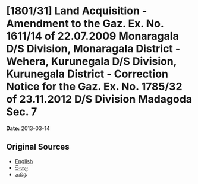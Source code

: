 # [1801/31] Land Acquisition - Amendment to the Gaz. Ex. No. 1611/14 of 22.07.2009 Monaragala D/S Division, Monaragala District - Wehera, Kurunegala D/S Division, Kurunegala District - Correction Notice for the Gaz. Ex. No. 1785/32 of 23.11.2012 D/S Division Madagoda Sec. 7

**Date:** 2013-03-14

## Original Sources

- [English](https://documents.gov.lk/view/extra-gazettes/2013/3/1801-31_E.pdf)
- [සිංහල](https://documents.gov.lk/view/extra-gazettes/2013/3/1801-31_S.pdf)
- [தமிழ்](https://documents.gov.lk/view/extra-gazettes/2013/3/1801-31_T.pdf)
